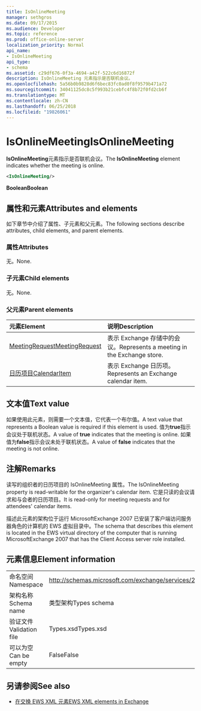```yaml
---
title: IsOnlineMeeting
manager: sethgros
ms.date: 09/17/2015
ms.audience: Developer
ms.topic: reference
ms.prod: office-online-server
localization_priority: Normal
api_name:
- IsOnlineMeeting
api_type:
- schema
ms.assetid: c29df676-0f3a-4694-a42f-522c6d16872f
description: IsOnlineMeeting 元素指示是否联机会议。
ms.openlocfilehash: 5a56b0b9828d6f6bec83fc0ad0f8f9579b471a72
ms.sourcegitcommit: 34041125dc8c5f993b21cebfc4f8b72f0fd2cb6f
ms.translationtype: MT
ms.contentlocale: zh-CN
ms.lasthandoff: 06/25/2018
ms.locfileid: "19826061"
---
```

# <a name="isonlinemeeting"></a><span data-ttu-id="ce093-103">IsOnlineMeeting</span><span class="sxs-lookup"><span data-stu-id="ce093-103">IsOnlineMeeting</span></span>

<span data-ttu-id="ce093-104">**IsOnlineMeeting**元素指示是否联机会议。</span><span class="sxs-lookup"><span data-stu-id="ce093-104">The **IsOnlineMeeting** element indicates whether the meeting is online.</span></span> 
  
```xml
<IsOnlineMeeting/>
```

 <span data-ttu-id="ce093-105">**Boolean**</span><span class="sxs-lookup"><span data-stu-id="ce093-105">**Boolean**</span></span>
## <a name="attributes-and-elements"></a><span data-ttu-id="ce093-106">属性和元素</span><span class="sxs-lookup"><span data-stu-id="ce093-106">Attributes and elements</span></span>

<span data-ttu-id="ce093-107">如下章节中介绍了属性、子元素和父元素。</span><span class="sxs-lookup"><span data-stu-id="ce093-107">The following sections describe attributes, child elements, and parent elements.</span></span>
  
### <a name="attributes"></a><span data-ttu-id="ce093-108">属性</span><span class="sxs-lookup"><span data-stu-id="ce093-108">Attributes</span></span>

<span data-ttu-id="ce093-109">无。</span><span class="sxs-lookup"><span data-stu-id="ce093-109">None.</span></span>
  
### <a name="child-elements"></a><span data-ttu-id="ce093-110">子元素</span><span class="sxs-lookup"><span data-stu-id="ce093-110">Child elements</span></span>

<span data-ttu-id="ce093-111">无。</span><span class="sxs-lookup"><span data-stu-id="ce093-111">None.</span></span>
  
### <a name="parent-elements"></a><span data-ttu-id="ce093-112">父元素</span><span class="sxs-lookup"><span data-stu-id="ce093-112">Parent elements</span></span>

|<span data-ttu-id="ce093-113">**元素**</span><span class="sxs-lookup"><span data-stu-id="ce093-113">**Element**</span></span>|<span data-ttu-id="ce093-114">**说明**</span><span class="sxs-lookup"><span data-stu-id="ce093-114">**Description**</span></span>|
|:-----|:-----|
|[<span data-ttu-id="ce093-115">MeetingRequest</span><span class="sxs-lookup"><span data-stu-id="ce093-115">MeetingRequest</span></span>](meetingrequest.md) <br/> |<span data-ttu-id="ce093-116">表示 Exchange 存储中的会议。</span><span class="sxs-lookup"><span data-stu-id="ce093-116">Represents a meeting in the Exchange store.</span></span>  <br/> |
|[<span data-ttu-id="ce093-117">日历项目</span><span class="sxs-lookup"><span data-stu-id="ce093-117">CalendarItem</span></span>](calendaritem.md) <br/> |<span data-ttu-id="ce093-118">表示 Exchange 日历项。</span><span class="sxs-lookup"><span data-stu-id="ce093-118">Represents an Exchange calendar item.</span></span>  <br/> |
   
## <a name="text-value"></a><span data-ttu-id="ce093-119">文本值</span><span class="sxs-lookup"><span data-stu-id="ce093-119">Text value</span></span>

<span data-ttu-id="ce093-120">如果使用此元素，则需要一个文本值，它代表一个布尔值。</span><span class="sxs-lookup"><span data-stu-id="ce093-120">A text value that represents a Boolean value is required if this element is used.</span></span> <span data-ttu-id="ce093-121">值为**true**指示会议处于联机状态。</span><span class="sxs-lookup"><span data-stu-id="ce093-121">A value of **true** indicates that the meeting is online.</span></span> <span data-ttu-id="ce093-122">如果值为**false**指示会议未处于联机状态。</span><span class="sxs-lookup"><span data-stu-id="ce093-122">A value of **false** indicates that the meeting is not online.</span></span> 
  
## <a name="remarks"></a><span data-ttu-id="ce093-123">注解</span><span class="sxs-lookup"><span data-stu-id="ce093-123">Remarks</span></span>

<span data-ttu-id="ce093-124">读写的组织者的日历项目的 IsOnlineMeeting 属性。</span><span class="sxs-lookup"><span data-stu-id="ce093-124">The IsOnlineMeeting property is read-writable for the organizer's calendar item.</span></span> <span data-ttu-id="ce093-125">它是只读的会议请求和与会者的日历项目。</span><span class="sxs-lookup"><span data-stu-id="ce093-125">It is read-only for meeting requests and for attendees' calendar items.</span></span>
  
<span data-ttu-id="ce093-126">描述此元素的架构位于运行 MicrosoftExchange 2007 已安装了客户端访问服务器角色的计算机的 EWS 虚拟目录中。</span><span class="sxs-lookup"><span data-stu-id="ce093-126">The schema that describes this element is located in the EWS virtual directory of the computer that is running MicrosoftExchange 2007 that has the Client Access server role installed.</span></span>
  
## <a name="element-information"></a><span data-ttu-id="ce093-127">元素信息</span><span class="sxs-lookup"><span data-stu-id="ce093-127">Element information</span></span>

|||
|:-----|:-----|
|<span data-ttu-id="ce093-128">命名空间</span><span class="sxs-lookup"><span data-stu-id="ce093-128">Namespace</span></span>  <br/> |http://schemas.microsoft.com/exchange/services/2006/types  <br/> |
|<span data-ttu-id="ce093-129">架构名称</span><span class="sxs-lookup"><span data-stu-id="ce093-129">Schema name</span></span>  <br/> |<span data-ttu-id="ce093-130">类型架构</span><span class="sxs-lookup"><span data-stu-id="ce093-130">Types schema</span></span>  <br/> |
|<span data-ttu-id="ce093-131">验证文件</span><span class="sxs-lookup"><span data-stu-id="ce093-131">Validation file</span></span>  <br/> |<span data-ttu-id="ce093-132">Types.xsd</span><span class="sxs-lookup"><span data-stu-id="ce093-132">Types.xsd</span></span>  <br/> |
|<span data-ttu-id="ce093-133">可以为空</span><span class="sxs-lookup"><span data-stu-id="ce093-133">Can be empty</span></span>  <br/> |<span data-ttu-id="ce093-134">False</span><span class="sxs-lookup"><span data-stu-id="ce093-134">False</span></span>  <br/> |
   
## <a name="see-also"></a><span data-ttu-id="ce093-135">另请参阅</span><span class="sxs-lookup"><span data-stu-id="ce093-135">See also</span></span>



- [<span data-ttu-id="ce093-136">在交换 EWS XML 元素</span><span class="sxs-lookup"><span data-stu-id="ce093-136">EWS XML elements in Exchange</span></span>](ews-xml-elements-in-exchange.md)


